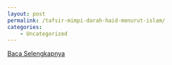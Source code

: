 ```yaml
---
layout: post
permalink: /tafsir-mimpi-darah-haid-menurut-islam/
categories:
    - Uncategorized
---
```


[Baca Selengkapnya](/08)